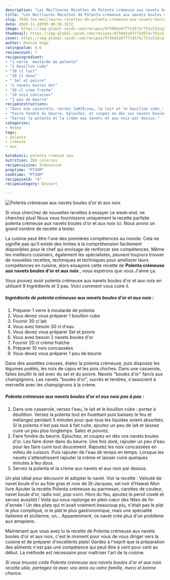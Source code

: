 ```yaml
---
description: "Les Meilleures Recettes de Polenta crémeuse aux navets boules d&amp;#39;or et aux noix"
title: "Les Meilleures Recettes de Polenta crémeuse aux navets boules d&amp;#39;or et aux noix"
slug: 3936-les-meilleures-recettes-de-polenta-cremeuse-aux-navets-boules-d-and-39-or-et-aux-noix
date: 2020-11-20T05:40:58.317Z
image: https://img-global.cpcdn.com/recipes/975602a977714574/751x532cq70/polenta-cremeuse-aux-navets-boules-dor-et-aux-noix-photo-principale-de-la-recette.jpg
thumbnail: https://img-global.cpcdn.com/recipes/975602a977714574/751x532cq70/polenta-cremeuse-aux-navets-boules-dor-et-aux-noix-photo-principale-de-la-recette.jpg
cover: https://img-global.cpcdn.com/recipes/975602a977714574/751x532cq70/polenta-cremeuse-aux-navets-boules-dor-et-aux-noix-photo-principale-de-la-recette.jpg
author: Ronnie Vega
ratingvalue: 4.6
reviewcount: 7
recipeingredient:
- "1 verre  moutarde de polenta"
- "1 bouillon cube"
- "30 cl lait"
- "30 cl deau"
- " Sel et poivre"
- "2 navets boules dor"
- "20 cl crme frache"
- "10 noix concasses"
- "1 peu de beurre"
recipeinstructions:
- "Dans une casserole, versez l&#39;eau, le lait et le bouillon cube : portez à ébullition. Versez la polenta tout en fouettant puis baissez le feu et mélangez pendant 5 minutes pour que tous les liquides soient absorbés. SI la polenta n&#39;est pas tout à fait cuite, ajoutez un peu de lait et laissez cuire un peu plus longtemps. Salez et poivrez."
- "Faire fondre du beurre. Epluchez, et coupez en dés vos navets boules d&#39;or. Les faire dorer dans du beurre. Une fois doré, rajouter un peu d&#39;eau pour les faire cuire tout doucement. Rajoutez les noix concassées en milieu de cuisson. Puis rajouter de l&#39;eau de temps en temps. Lorsque les navets s&#39;attendrissent rajouter la crème et laisser cuire quelques minutes à feu doux."
- "Servez la polenta et la crème aux navets et aux noix par dessus."
categories:
- Resep
tags:
- polenta
- crmeuse
- aux

katakunci: polenta crmeuse aux 
nutrition: 269 calories
recipecuisine: Indonesian
preptime: "PT26M"
cooktime: "PT34M"
recipeyield: "4"
recipecategory: Dessert

---
```



![Polenta crémeuse aux navets boules d&#39;or et aux noix](https://img-global.cpcdn.com/recipes/975602a977714574/751x532cq70/polenta-cremeuse-aux-navets-boules-dor-et-aux-noix-photo-principale-de-la-recette.jpg)

Si vous cherchez de nouvelles recettes à essayer ce week-end, ne cherchez plus! Nous vous fournissons uniquement la recette parfaite polenta crémeuse aux navets boules d&#39;or et aux noix ici. Nous avons un grand nombre de recette à tester.

La cuisine peut être l'une des premières compétences au monde. Cela ne signifie pas qu'il existe des limites à la compréhension facilement disponibles pour le chef qui envisage de renforcer ses compétences. Même les meilleurs cuisiniers, également les spécialistes, peuvent toujours trouver de nouvelles recettes, techniques et techniques pour améliorer leurs compétences en cuisine, alors essayons cette recette de <strong> Polenta crémeuse aux navets boules d&#39;or et aux noix </strong>, nous espérons que vous J'aime ça.

<!--inarticleads1-->

Vous pouvez avoir polenta crémeuse aux navets boules d&#39;or et aux noix en utilisant 9 Ingrédients et 3 pas. Voici comment vous cuire il.

##### Ingrédients de polenta crémeuse aux navets boules d&#39;or et aux noix :

1. Préparer 1 verre à moutarde de polenta
1. Vous devez vous préparer 1 bouillon cube
1. Fournir 30 cl lait
1. Vous avez besoin 30 cl d&#39;eau
1. Vous devez vous préparer  Sel et poivre
1. Vous avez besoin 2 navets boules d&#39;or
1. Fournir 20 cl crème fraîche
1. Préparer 10 noix concassées
1. Vous devez vous préparer 1 peu de beurre


Dans des assiettes creuses, étalez la polenta crémeuse, puis disposez les légumes poêlés, les noix de cajou et les pois chiches. Dans une casserole, faites bouillir le lait avec du sel et du poivre. Navets &#34;boules d&#39;or&#34; farcis aux champignons. Les navets &#34;boules d&#39;or&#34;, sucrés et tendres, s&#39;associent à merveille avec les champignons à la crème. 

<!--inarticleads2-->

##### Polenta crémeuse aux navets boules d&#39;or et aux noix pas à pas :

1. Dans une casserole, versez l&#39;eau, le lait et le bouillon cube : portez à ébullition. Versez la polenta tout en fouettant puis baissez le feu et mélangez pendant 5 minutes pour que tous les liquides soient absorbés. SI la polenta n&#39;est pas tout à fait cuite, ajoutez un peu de lait et laissez cuire un peu plus longtemps. Salez et poivrez.
1. Faire fondre du beurre. Epluchez, et coupez en dés vos navets boules d&#39;or. Les faire dorer dans du beurre. Une fois doré, rajouter un peu d&#39;eau pour les faire cuire tout doucement. Rajoutez les noix concassées en milieu de cuisson. Puis rajouter de l&#39;eau de temps en temps. Lorsque les navets s&#39;attendrissent rajouter la crème et laisser cuire quelques minutes à feu doux.
1. Servez la polenta et la crème aux navets et aux noix par dessus.


Un plat idéal pour découvrir et adopter le navet. Voir la recette : Velouté de navet boule d&#39;or au foie gras et noix de St-Jacques, sel noir d&#39;Hawaii Mon livre Ajouter la recette Polenta crémeuse au parmesan, carottes de couleur, navet boule d&#39;or, radis noir, pop-corn. Hors du feu, ajoutez le persil ciselé et servez aussitôt ! Voilà qui nous replonge en plein cœur des fêtes de fin d&#39;année ! Un des plats qui m&#39;avait vraiment beaucoup plu, n&#39;était pas le plat le plus compliqué, ni le plat le plus gastronomique, mais une spécialité italienne et sicilienne, un… Apparemment, ce navet crée plus d&#39;un problème aux amapiens. 

<!--inarticleads1-->

<p>
Maintenant que vous avez lu la recette de Polenta crémeuse aux navets boules d&#39;or et aux noix, c'est le moment pour vous de vous diriger vers la cuisine et de préparer d'excellents plats! Gardez à l'esprit que la préparation des aliments n'est pas une compétence qui peut être à cent pour cent au début. La méthode est nécessaire pour maîtriser l'art de la cuisine.
</p>

<p>
<i>Si vous trouvez cette Polenta crémeuse aux navets boules d&#39;or et aux noix recette utile, partagez-la avec vos amis ou votre famille, merci et bonne chance.</i>
</p>
